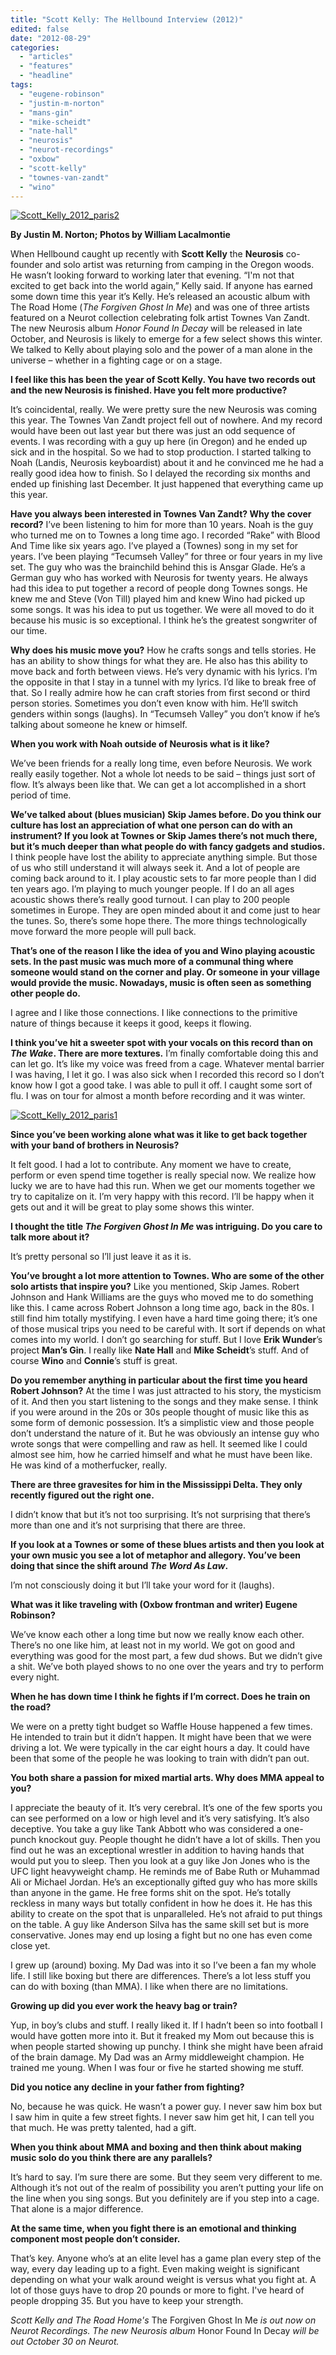 ```yaml
---
title: "Scott Kelly: The Hellbound Interview (2012)"
edited: false
date: "2012-08-29"
categories:
  - "articles"
  - "features"
  - "headline"
tags:
  - "eugene-robinson"
  - "justin-m-norton"
  - "mans-gin"
  - "mike-scheidt"
  - "nate-hall"
  - "neurosis"
  - "neurot-recordings"
  - "oxbow"
  - "scott-kelly"
  - "townes-van-zandt"
  - "wino"
---
```


[![](http://www.hellbound.ca/wp-content/uploads/2012/08/Scott_Kelly_2012_paris2-590x368.jpg "Scott_Kelly_2012_paris2")](http://www.hellbound.ca/2012/08/scott-kelly-the-hellbound-interview-2012/scott_kelly_2012_paris2/)

**By Justin M. Norton; Photos by William Lacalmontie**

When Hellbound caught up recently with **Scott Kelly** the **Neurosis** co-founder and solo artist was returning from camping in the Oregon woods. He wasn’t looking forward to working later that evening. “I'm not that excited to get back into the world again,” Kelly said. If anyone has earned some down time this year it’s Kelly. He’s released an acoustic album with The Road Home (_The Forgiven Ghost In Me_) and was one of three artists featured on a Neurot collection celebrating folk artist Townes Van Zandt. The new Neurosis album _Honor Found In Decay_ will be released in late October, and Neurosis is likely to emerge for a few select shows this winter. We talked to Kelly about playing solo and the power of a man alone in the universe – whether in a fighting cage or on a stage.

**I feel like this has been the year of Scott Kelly. You have two records out and the new Neurosis is finished. Have you felt more productive?**

It’s coincidental, really. We were pretty sure the new Neurosis was coming this year. The Townes Van Zandt project fell out of nowhere. And my record would have been out last year but there was just an odd sequence of events. I was recording with a guy up here (in Oregon) and he ended up sick and in the hospital. So we had to stop production. I started talking to Noah (Landis, Neurosis keyboardist) about it and he convinced me he had a really good idea how to finish. So I delayed the recording six months and ended up finishing last December. It just happened that everything came up this year.

**Have you always been interested in Townes Van Zandt? Why the cover record?** I’ve been listening to him for more than 10 years. Noah is the guy who turned me on to Townes a long time ago. I recorded “Rake” with Blood And Time like six years ago. I’ve played a (Townes) song in my set for years. I’ve been playing “Tecumseh Valley” for three or four years in my live set. The guy who was the brainchild behind this is Ansgar Glade. He’s a German guy who has worked with Neurosis for twenty years. He always had this idea to put together a record of people dong Townes songs. He knew me and Steve (Von Till) played him and knew Wino had picked up some songs. It was his idea to put us together. We were all moved to do it because his music is so exceptional. I think he’s the greatest songwriter of our time.

**Why does his music move you?** How he crafts songs and tells stories. He has an ability to show things for what they are. He also has this ability to move back and forth between views. He’s very dynamic with his lyrics. I’m the opposite in that I stay in a tunnel with my lyrics. I’d like to break free of that. So I really admire how he can craft stories from first second or third person stories. Sometimes you don’t even know with him. He’ll switch genders within songs (laughs). In “Tecumseh Valley” you don’t know if he’s talking about someone he knew or himself.

**When you work with Noah outside of Neurosis what is it like?**

We’ve been friends for a really long time, even before Neurosis. We work really easily together. Not a whole lot needs to be said – things just sort of flow. It’s always been like that. We can get a lot accomplished in a short period of time.

**We’ve talked about (blues musician) Skip James before. Do you think our culture has lost an appreciation of what one person can do with an instrument? If you look at Townes or Skip James there’s not much there, but it’s much deeper than what people do with fancy gadgets and studios.** I think people have lost the ability to appreciate anything simple. But those of us who still understand it will always seek it. And a lot of people are coming back around to it. I play acoustic sets to far more people than I did ten years ago. I’m playing to much younger people. If I do an all ages acoustic shows there’s really good turnout. I can play to 200 people sometimes in Europe. They are open minded about it and come just to hear the tunes. So, there’s some hope there. The more things technologically move forward the more people will pull back.

**That’s one of the reason I like the idea of you and Wino playing acoustic sets. In the past music was much more of a communal thing where someone would stand on the corner and play. Or someone in your village would provide the music. Nowadays, music is often seen as something other people do.**

I agree and I like those connections. I like connections to the primitive nature of things because it keeps it good, keeps it flowing.

**I think you’ve hit a sweeter spot with your vocals on this record than on _The Wake_. There are more textures.** I’m finally comfortable doing this and can let go. It’s like my voice was freed from a cage. Whatever mental barrier I was having, I let it go. I was also sick when I recorded this record so I don’t know how I got a good take. I was able to pull it off. I caught some sort of flu. I was on tour for almost a month before recording and it was winter.

[![](http://www.hellbound.ca/wp-content/uploads/2012/08/Scott_Kelly_2012_paris1--590x424.jpg "Scott_Kelly_2012_paris1")](http://www.hellbound.ca/2012/08/scott-kelly-the-hellbound-interview-2012/scott_kelly_2012_paris1/)

**Since you’ve been working alone what was it like to get back together with your band of brothers in Neurosis?**

It felt good. I had a lot to contribute. Any moment we have to create, perform or even spend time together is really special now. We realize how lucky we are to have had this run. When we get our moments together we try to capitalize on it. I’m very happy with this record. I’ll be happy when it gets out and it will be great to play some shows this winter.

**I thought the title _The Forgiven Ghost In Me_ was intriguing. Do you care to talk more about it?**

It’s pretty personal so I’ll just leave it as it is.

**You’ve brought a lot more attention to Townes. Who are some of the other solo artists that inspire you?** Like you mentioned, Skip James. Robert Johnson and Hank Williams are the guys who moved me to do something like this. I came across Robert Johnson a long time ago, back in the 80s. I still find him totally mystifying. I even have a hard time going there; it’s one of those musical trips you need to be careful with. It sort if depends on what comes into my world. I don’t go searching for stuff. But I love **Erik Wunder**’s project **Man’s Gin**. I really like **Nate Hall** and **Mike Scheidt**’s stuff. And of course **Wino** and **Connie**’s stuff is great.

**Do you remember anything in particular about the first time you heard Robert Johnson?** At the time I was just attracted to his story, the mysticism of it. And then you start listening to the songs and they make sense. I think if you were around in the 20s or 30s people thought of music like this as some form of demonic possession. It’s a simplistic view and those people don’t understand the nature of it. But he was obviously an intense guy who wrote songs that were compelling and raw as hell. It seemed like I could almost see him, how he carried himself and what he must have been like. He was kind of a motherfucker, really.

**There are three gravesites for him in the Mississippi Delta. They only recently figured out the right one.**

I didn’t know that but it’s not too surprising. It’s not surprising that there’s more than one and it’s not surprising that there are three.

**If you look at a Townes or some of these blues artists and then you look at your own music you see a lot of metaphor and allegory. You’ve been doing that since the shift around _The Word As Law_.**

I’m not consciously doing it but I’ll take your word for it (laughs).

**What was it like traveling with (Oxbow frontman and writer) Eugene Robinson?**

We’ve know each other a long time but now we really know each other. There’s no one like him, at least not in my world. We got on good and everything was good for the most part, a few dud shows. But we didn’t give a shit. We’ve both played shows to no one over the years and try to perform every night.

**When he has down time I think he fights if I’m correct. Does he train on the road?**

We were on a pretty tight budget so Waffle House happened a few times. He intended to train but it didn’t happen. It might have been that we were driving a lot. We were typically in the car eight hours a day. It could have been that some of the people he was looking to train with didn’t pan out.

**You both share a passion for mixed martial arts. Why does MMA appeal to you?**

I appreciate the beauty of it. It’s very cerebral. It’s one of the few sports you can see performed on a low or high level and it’s very satisfying. It’s also deceptive. You take a guy like Tank Abbott who was considered a one-punch knockout guy. People thought he didn’t have a lot of skills. Then you find out he was an exceptional wrestler in addition to having hands that would put you to sleep. Then you look at a guy like Jon Jones who is the UFC light heavyweight champ. He reminds me of Babe Ruth or Muhammad Ali or Michael Jordan. He’s an exceptionally gifted guy who has more skills than anyone in the game. He free forms shit on the spot. He’s totally reckless in many ways but totally confident in how he does it. He has this ability to create on the spot that is unparalleled. He’s not afraid to put things on the table. A guy like Anderson Silva has the same skill set but is more conservative. Jones may end up losing a fight but no one has even come close yet.

I grew up (around) boxing. My Dad was into it so I’ve been a fan my whole life. I still like boxing but there are differences. There’s a lot less stuff you can do with boxing (than MMA). I like when there are no limitations.

**Growing up did you ever work the heavy bag or train?**

Yup, in boy’s clubs and stuff. I really liked it. If I hadn’t been so into football I would have gotten more into it. But it freaked my Mom out because this is when people started showing up punchy. I think she might have been afraid of the brain damage. My Dad was an Army middleweight champion. He trained me young. When I was four or five he started showing me stuff.

**Did you notice any decline in your father from fighting?**

No, because he was quick. He wasn’t a power guy. I never saw him box but I saw him in quite a few street fights. I never saw him get hit, I can tell you that much. He was pretty talented, had a gift.

**When you think about MMA and boxing and then think about making music solo do you think there are any parallels?**

It’s hard to say. I’m sure there are some. But they seem very different to me. Although it’s not out of the realm of possibility you aren’t putting your life on the line when you sing songs. But you definitely are if you step into a cage. That alone is a major difference.

**At the same time, when you fight there is an emotional and thinking component most people don’t consider.**

That’s key. Anyone who’s at an elite level has a game plan every step of the way, every day leading up to a fight. Even making weight is significant depending on what your walk around weight is versus what you fight at. A lot of those guys have to drop 20 pounds or more to fight. I've heard of people dropping 35. But you have to keep your strength.

_Scott Kelly and The Road Home's_ The Forgiven Ghost In Me _is out now on Neurot Recordings. The new Neurosis album_ Honor Found In Decay _will be out October 30 on Neurot._
